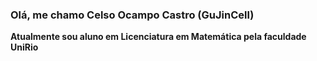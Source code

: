 ### Olá, me chamo Celso Ocampo Castro (GuJinCell)
**Atualmente sou aluno em Licenciatura em Matemática pela faculdade UniRio**
